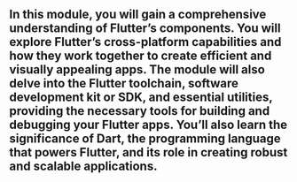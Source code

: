 ## In this module, you will gain a comprehensive understanding of Flutter’s components. You will explore Flutter’s cross-platform capabilities and how they work together to create efficient and visually appealing apps. The module will also delve into the Flutter toolchain, software development kit or SDK, and essential utilities, providing the necessary tools for building and debugging your Flutter apps. You’ll also learn the significance of Dart, the programming language that powers Flutter, and its role in creating robust and scalable applications.
